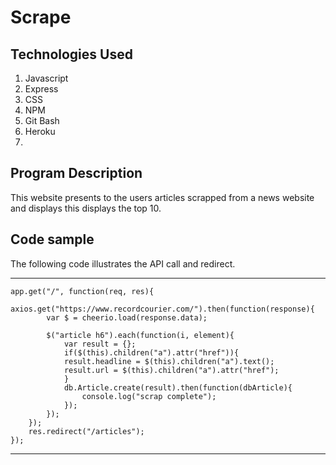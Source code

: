 # Scrape

## Technologies Used

1. Javascript
2. Express
3. CSS
4. NPM
5. Git Bash
6. Heroku
7. 

## Program Description

This website presents to the users articles scrapped from a news website and displays this displays the top 10.  

## Code sample

The following code illustrates the API call and redirect.  

***
    app.get("/", function(req, res){
        axios.get("https://www.recordcourier.com/").then(function(response){
            var $ = cheerio.load(response.data); 
           
            $("article h6").each(function(i, element){
                var result = {};
                if($(this).children("a").attr("href")){
                result.headline = $(this).children("a").text();
                result.url = $(this).children("a").attr("href");
                }
                db.Article.create(result).then(function(dbArticle){
                    console.log("scrap complete");
                });
            });
        });
        res.redirect("/articles");
    });
***
